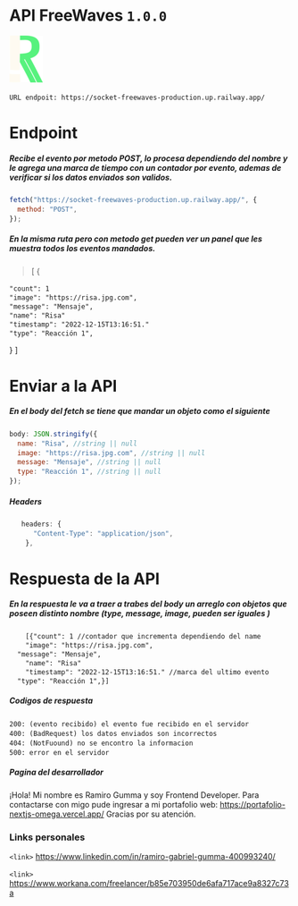 # API FreeWaves `1.0.0`

![](./src/public/logo.png)

`URL endpoit: https://socket-freewaves-production.up.railway.app/`

# Endpoint

##### Recibe el evento por metodo POST, lo procesa dependiendo del nombre y le agrega una marca de tiempo con un contador por evento, ademas de verificar si los datos enviados son validos.

```javascript
fetch("https://socket-freewaves-production.up.railway.app/", {
  method: "POST",
});
```

##### En la misma ruta pero con metodo get pueden ver un panel que les muestra todos los eventos mandados.

> [
> {

    "count": 1
    "image": "https://risa.jpg.com",
    "message": "Mensaje",
    "name": "Risa"
    "timestamp": "2022-12-15T13:16:51."
    "type": "Reacción 1",

}
]

>

# Enviar a la API

##### En el body del fetch se tiene que mandar un objeto como el siguiente

```javascript
body: JSON.stringify({
  name: "Risa", //string || null
  image: "https://risa.jpg.com", //string || null
  message: "Mensaje", //string || null
  type: "Reacción 1", //string || null
});
```

##### Headers

```javascript
   headers: {
      "Content-Type": "application/json",
    },
```

# Respuesta de la API

##### En la respuesta le va a traer a trabes del body un arreglo con objetos que poseen distinto nombre (type, message, image, pueden ser iguales )

    	[{"count": 1 //contador que incrementa dependiendo del name
    	"image": "https://risa.jpg.com",
      "message": "Mensaje",
    	"name": "Risa"
    	"timestamp": "2022-12-15T13:16:51." //marca del ultimo evento
      "type": "Reacción 1",}]

##### Codigos de respuesta

`200: (evento recibido) el evento fue recibido en el servidor `<br/>
`400: (BadRequest) los datos enviados son incorrectos`<br/>
`404: (NotFuound) no se encontro la informacion`<br/>
`500: error en el servidor`

##### Pagina del desarrollador

¡Hola! Mi nombre es Ramiro Gumma y soy Frontend Developer. Para contactarse con migo pude ingresar a mi portafolio web:
https://portafolio-nextjs-omega.vercel.app/
Gracias por su atención.

### Links personales

`<link>` <https://www.linkedin.com/in/ramiro-gabriel-gumma-400993240/>

`<link>` <https://www.workana.com/freelancer/b85e703950de6afa717ace9a8327c73a>
